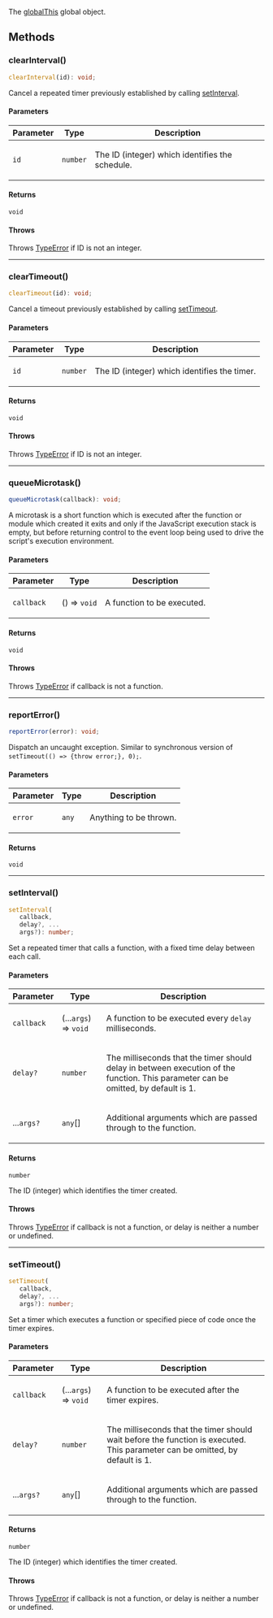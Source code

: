 The [globalThis](https://developer.mozilla.org/docs/Web/JavaScript/Reference/Global_Objects/globalThis) global object.

## Methods

### clearInterval()

```ts
clearInterval(id): void;
```

Cancel a repeated timer previously established by calling [setInterval](https://developer.mozilla.org/docs/Web/API/Window/setInterval).

#### Parameters

<table>
<thead>
<tr>
<th>Parameter</th>
<th>Type</th>
<th>Description</th>
</tr>
</thead>
<tbody>
<tr>
<td>

`id`

</td>
<td>

`number`

</td>
<td>

The ID (integer) which identifies the schedule.

</td>
</tr>
</tbody>
</table>

#### Returns

`void`

#### Throws

Throws [TypeError](https://developer.mozilla.org/docs/Web/JavaScript/Reference/Global_Objects/TypeError) if ID is not an integer.

***

### clearTimeout()

```ts
clearTimeout(id): void;
```

Cancel a timeout previously established by calling [setTimeout](https://developer.mozilla.org/docs/Web/API/Window/setTimeout).

#### Parameters

<table>
<thead>
<tr>
<th>Parameter</th>
<th>Type</th>
<th>Description</th>
</tr>
</thead>
<tbody>
<tr>
<td>

`id`

</td>
<td>

`number`

</td>
<td>

The ID (integer) which identifies the timer.

</td>
</tr>
</tbody>
</table>

#### Returns

`void`

#### Throws

Throws [TypeError](https://developer.mozilla.org/docs/Web/JavaScript/Reference/Global_Objects/TypeError) if ID is not an integer.

***

### queueMicrotask()

```ts
queueMicrotask(callback): void;
```

A microtask is a short function which is executed after the function or module which created it exits and
only if the JavaScript execution stack is empty, but before returning control to the event loop being used
to drive the script's execution environment.

#### Parameters

<table>
<thead>
<tr>
<th>Parameter</th>
<th>Type</th>
<th>Description</th>
</tr>
</thead>
<tbody>
<tr>
<td>

`callback`

</td>
<td>

() => `void`

</td>
<td>

A function to be executed.

</td>
</tr>
</tbody>
</table>

#### Returns

`void`

#### Throws

Throws [TypeError](https://developer.mozilla.org/docs/Web/JavaScript/Reference/Global_Objects/TypeError) if callback is not a function.

***

### reportError()

```ts
reportError(error): void;
```

Dispatch an uncaught exception. Similar to synchronous version of `setTimeout(() => {throw error;}, 0);`.

#### Parameters

<table>
<thead>
<tr>
<th>Parameter</th>
<th>Type</th>
<th>Description</th>
</tr>
</thead>
<tbody>
<tr>
<td>

`error`

</td>
<td>

`any`

</td>
<td>

Anything to be thrown.

</td>
</tr>
</tbody>
</table>

#### Returns

`void`

***

### setInterval()

```ts
setInterval(
   callback, 
   delay?, ...
   args?): number;
```

Set a repeated timer that calls a function, with a fixed time delay between each call.

#### Parameters

<table>
<thead>
<tr>
<th>Parameter</th>
<th>Type</th>
<th>Description</th>
</tr>
</thead>
<tbody>
<tr>
<td>

`callback`

</td>
<td>

(...`args`) => `void`

</td>
<td>

A function to be executed every `delay` milliseconds.

</td>
</tr>
<tr>
<td>

`delay?`

</td>
<td>

`number`

</td>
<td>

The milliseconds that the timer should delay in between execution of the function. This parameter can be omitted, by default is 1.

</td>
</tr>
<tr>
<td>

...`args?`

</td>
<td>

`any`[]

</td>
<td>

Additional arguments which are passed through to the function.

</td>
</tr>
</tbody>
</table>

#### Returns

`number`

The ID (integer) which identifies the timer created.

#### Throws

Throws [TypeError](https://developer.mozilla.org/docs/Web/JavaScript/Reference/Global_Objects/TypeError) if callback is not a function, or delay is neither a number or undefined.

***

### setTimeout()

```ts
setTimeout(
   callback, 
   delay?, ...
   args?): number;
```

Set a timer which executes a function or specified piece of code once the timer expires.

#### Parameters

<table>
<thead>
<tr>
<th>Parameter</th>
<th>Type</th>
<th>Description</th>
</tr>
</thead>
<tbody>
<tr>
<td>

`callback`

</td>
<td>

(...`args`) => `void`

</td>
<td>

A function to be executed after the timer expires.

</td>
</tr>
<tr>
<td>

`delay?`

</td>
<td>

`number`

</td>
<td>

The milliseconds that the timer should wait before the function is executed. This parameter can be omitted, by default is 1.

</td>
</tr>
<tr>
<td>

...`args?`

</td>
<td>

`any`[]

</td>
<td>

Additional arguments which are passed through to the function.

</td>
</tr>
</tbody>
</table>

#### Returns

`number`

The ID (integer) which identifies the timer created.

#### Throws

Throws [TypeError](https://developer.mozilla.org/docs/Web/JavaScript/Reference/Global_Objects/TypeError) if callback is not a function, or delay is neither a number or undefined.
